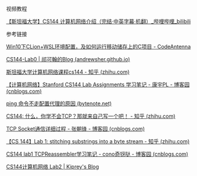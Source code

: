 视频教程

[【斯坦福大学】CS144 计算机网络介绍（完结·中英字幕·机翻）_哔哩哔哩_bilibili](https://www.bilibili.com/video/BV137411Z7LR)

参考链接

[Win10下CLion+WSL环境配置，及如何运行移动储存上的C项目 - CodeAntenna](https://codeantenna.com/a/DtnOcbPZXG)

[CS144-Lab0 | 祁可翰的Blog (andrewsher.github.io)](https://andrewsher.github.io/2021/04/20/CS144-Lab0/)

[斯坦福大学计算机网络课程cs144 - 知乎 (zhihu.com)](https://www.zhihu.com/column/c_1315033967737573376)

[【计算机网络】Stanford CS144 Lab Assignments 学习笔记 - 康宇PL - 博客园 (cnblogs.com)](https://www.cnblogs.com/kangyupl/p/stanford_cs144_labs.html)

[ping 命令不走配置代理的原因 (bytenote.net)](https://bytenote.net/article/236)

[CS144: 什么，你学不会TCP？那就来自己写一个吧！ - 知乎 (zhihu.com)](https://zhuanlan.zhihu.com/p/175998415)

[TCP Socket通信详细过程 - 张朝锋 - 博客园 (cnblogs.com)](https://www.cnblogs.com/wn1m/p/10983172.html)

[【CS 144】Lab 1: stitching substrings into a byte stream - 知乎 (zhihu.com)](https://zhuanlan.zhihu.com/p/312119914)

[CS144 lab1 TCPReassembler学习笔记 - cono奇犽哒 - 博客园 (cnblogs.com)](https://www.cnblogs.com/MYMYACMer/p/15174126.html)

[CS144计算机网络 Lab2 | Kiprey's Blog](https://kiprey.github.io/2021/11/cs144-lab2/)

